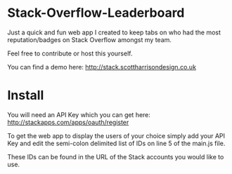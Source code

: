 Stack-Overflow-Leaderboard
==========================

Just a quick and fun web app I created to keep tabs on who had the most reputation/badges on Stack Overflow amongst my team.

Feel free to contribute or host this yourself.

You can find a demo here: http://stack.scottharrisondesign.co.uk

Install
==========================

You will need an API Key which you can get here: http://stackapps.com/apps/oauth/register

To get the web app to display the users of your choice simply add your API Key and edit the semi-colon delimited list of IDs on line 5 of the main.js file.

These IDs can be found in the URL of the Stack accounts you would like to use.

